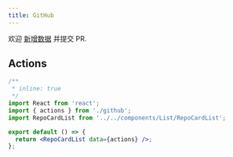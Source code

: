 ```yaml
---
title: GitHub
---
```


<Alert type="info">
  欢迎 <a href="https://github.com/youngjuning/youngjuning.github.io/edit/main/docs//awesome/github.js">新增数据</a> 并提交 PR.
</Alert>

## Actions

```jsx
/**
 * inline: true
 */
import React from 'react';
import { actions } from './github';
import RepoCardList from '../../components/List/RepoCardList';

export default () => {
  return <RepoCardList data={actions} />;
};
```
